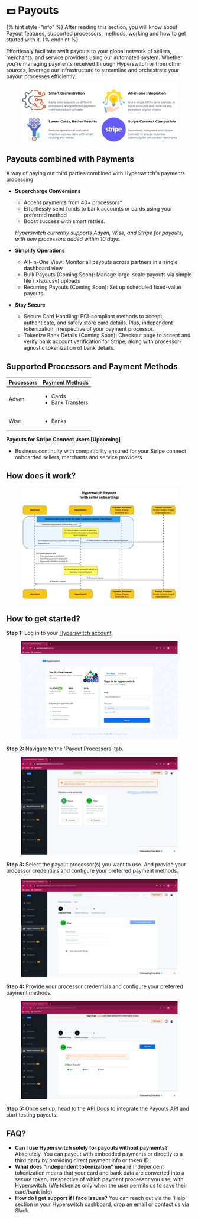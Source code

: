 # 💵 Payouts

{% hint style="info" %}
After reading this section, you will know about Payout features, supported processors, methods, working and how to get started with it.
{% endhint %}

Effortlessly facilitate swift payouts to your global network of sellers, merchants, and service providers using our automated system. Whether you're managing payments received through Hyperswitch or from other sources, leverage our infrastructure to streamline and orchestrate your payout processes efficiently.

<figure><img src="../.gitbook/assets/payouts.png" alt=""><figcaption></figcaption></figure>

## Payouts combined with Payments

A way of paying out third parties combined with Hyperswitch's payments processing

*   **Supercharge Conversions**

    * Accept payments from 40+ processors\*
    * Effortlessly send funds to bank accounts or cards using your preferred method
    * Boost success with smart retries.

    _Hyperswitch currently supports Adyen, Wise, and Stripe for payouts, with new processors added within 10 days._
* **Simplify Operations**
  * All-in-One View: Monitor all payouts across partners in a single dashboard view
  * Bulk Payouts (Coming Soon): Manage large-scale payouts via simple file (.xlsx/.csv) uploads
  * Recurring Payouts (Coming Soon): Set up scheduled fixed-value payouts.
* **Stay Secure**
  * Secure Card Handling: PCI-compliant methods to accept, authenticate, and safely store card details. Plus, independent tokenization, irrespective of your payment processor.
  * Tokenize Bank Details (Coming Soon): Checkout page to accept and verify bank account verification for Stripe, along with processor-agnostic tokenization of bank details.

## Supported Processors and Payment Methods

| Processors | Payment Methods                                |
| ---------- | ---------------------------------------------- |
| Adyen      | <ul><li>Cards</li><li>Bank Transfers</li></ul> |
| Wise       | <ul><li>Banks</li></ul>                        |

**Payouts for Stripe Connect users \[Upcoming]**

* Business continuity with compatibility ensured for your Stripe connect onboarded sellers, merchants and service providers

## How does it work?

<figure><img src="../.gitbook/assets/payouts_swimlane.png" alt=""><figcaption></figcaption></figure>

## How to get started?

**Step 1:** Log in to your [Hyperswitch account](https://app.hyperswitch.io/login).

<figure><img src="../.gitbook/assets/step1-payouts.png" alt=""><figcaption></figcaption></figure>

**Step 2:** Navigate to the 'Payout Processors' tab.

<figure><img src="../.gitbook/assets/step2-payouts.png" alt=""><figcaption></figcaption></figure>

**Step 3:** Select the payout processor(s) you want to use. And provide your processor credentials and configure your preferred payment methods.

<figure><img src="../.gitbook/assets/step3-payouts.png" alt=""><figcaption></figcaption></figure>

**Step 4:** Provide your processor credentials and configure your preferred payment methods.&#x20;

<figure><img src="../.gitbook/assets/step4-payouts.png" alt=""><figcaption></figcaption></figure>

**Step 5:** Once set up, head to the [API Docs](https://api-reference.hyperswitch.io/api-reference/payouts/payouts--create) to integrate the Payouts API and start testing payouts.

## FAQ?

* **Can I use Hyperswitch solely for payouts without payments?** Absolutely. You can payout with embedded payments or directly to a third party by providing direct payment info or token ID.
* **What does "independent tokenization" mean?** Independent tokenization means that your card and bank data are converted into a secure token, irrespective of which payment processor you use, with Hyperswitch. (We tokenize only when the user permits us to save their card/bank info)
* **How do I get support if I face issues?** You can reach out via the 'Help' section in your Hyperswitch dashboard, drop an email or contact us via Slack.

